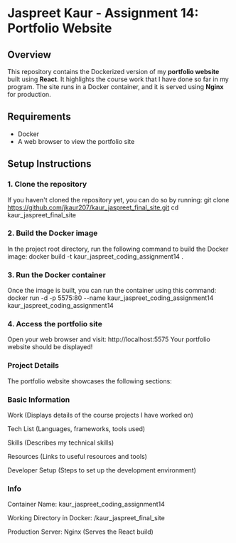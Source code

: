 # Jaspreet Kaur - Assignment 14: Portfolio Website

## Overview
This repository contains the Dockerized version of my **portfolio website** built using **React**. It highlights the course work that I have done so far in my program. The site runs in a Docker container, and it is served using **Nginx** for production.

## Requirements
- Docker
- A web browser to view the portfolio site

## Setup Instructions

### 1. Clone the repository
If you haven't cloned the repository yet, you can do so by running:
git clone https://github.com/jkaur207/kaur_jaspreet_final_site.git
cd kaur_jaspreet_final_site

### 2. Build the Docker image
In the project root directory, run the following command to build the Docker image:
docker build -t kaur_jaspreet_coding_assignment14 .

### 3. Run the Docker container
Once the image is built, you can run the container using this command:
docker run -d -p 5575:80 --name kaur_jaspreet_coding_assignment14 kaur_jaspreet_coding_assignment14

### 4. Access the portfolio site
Open your web browser and visit:
http://localhost:5575
Your portfolio website should be displayed!

### Project Details
The portfolio website showcases the following sections:

### Basic Information

Work (Displays details of the course projects I have worked on)

Tech List (Languages, frameworks, tools used)

Skills (Describes my technical skills)

Resources (Links to useful resources and tools)

Developer Setup (Steps to set up the development environment)

### Info
Container Name: kaur_jaspreet_coding_assignment14

Working Directory in Docker: /kaur_jaspreet_final_site

Production Server: Nginx (Serves the React build)
